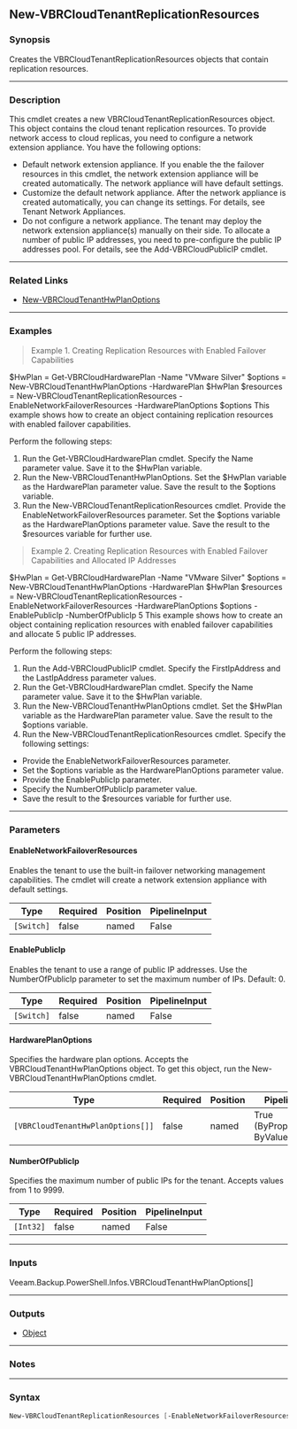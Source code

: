 New-VBRCloudTenantReplicationResources
--------------------------------------

### Synopsis
Creates the VBRCloudTenantReplicationResources objects that contain replication resources.

---

### Description

This cmdlet creates a new VBRCloudTenantReplicationResources object. This object contains the cloud tenant replication resources. To provide network access to cloud replicas, you need to configure a network extension appliance. You have the following options:
- Default network extension appliance. If you enable the the failover resources in this cmdlet, the network extension appliance will be created automatically. The network appliance will have default settings.
- Customize the default network appliance. After the network appliance is created automatically, you can change its settings. For details, see Tenant Network Appliances.
- Do not configure a network appliance. The tenant may deploy the network extension appliance(s) manually on their side.
To allocate a number of public IP addresses, you need to pre-configure the public IP addresses pool. For details, see the Add-VBRCloudPublicIP cmdlet.

---

### Related Links
* [New-VBRCloudTenantHwPlanOptions](New-VBRCloudTenantHwPlanOptions)

---

### Examples
> Example 1. Creating Replication Resources with Enabled Failover Capabilities

$HwPlan = Get-VBRCloudHardwarePlan -Name "VMware Silver"
$options = New-VBRCloudTenantHwPlanOptions -HardwarePlan $HwPlan
$resources = New-VBRCloudTenantReplicationResources -EnableNetworkFailoverResources -HardwarePlanOptions $options
This example shows how to create an object containing replication resources with enabled failover capabilities.

Perform the following steps:
1. Run the Get-VBRCloudHardwarePlan cmdlet. Specify the Name parameter value. Save it to the $HwPlan variable.
2. Run the New-VBRCloudTenantHwPlanOptions. Set the $HwPlan variable as the HardwarePlan parameter value. Save the result to the $options variable.
3. Run the New-VBRCloudTenantReplicationResources cmdlet. Provide the EnableNetworkFailoverResources parameter. Set the $options variable as the HardwarePlanOptions parameter value. Save the result to the $resources variable for further use.
> Example 2. Creating Replication Resources with Enabled Failover Capabilities and Allocated IP Addresses

$HwPlan = Get-VBRCloudHardwarePlan -Name "VMware Silver"
$options = New-VBRCloudTenantHwPlanOptions -HardwarePlan $HwPlan
$resources = New-VBRCloudTenantReplicationResources -EnableNetworkFailoverResources -HardwarePlanOptions $options -EnablePublicIp -NumberOfPublicIp 5
This example shows how to create an object containing replication resources with enabled failover capabilities and allocate 5 public IP addresses.

Perform the following steps:
1. Run the Add-VBRCloudPublicIP cmdlet. Specify the FirstIpAddress and the LastIpAddress parameter values.
2. Run the Get-VBRCloudHardwarePlan cmdlet. Specify the Name parameter value. Save it to the $HwPlan variable.
3. Run the New-VBRCloudTenantHwPlanOptions cmdlet. Set the $HwPlan variable as the HardwarePlan parameter value. Save the result to the $options variable.
4. Run the New-VBRCloudTenantReplicationResources cmdlet. Specify the following settings:
- Provide the EnableNetworkFailoverResources parameter.
- Set the $options variable as the HardwarePlanOptions parameter value.
- Provide the EnablePublicIp parameter.
- Specify the NumberOfPublicIp parameter value.
- Save the result to the $resources variable for further use.

---

### Parameters
#### **EnableNetworkFailoverResources**
Enables the tenant to use the built-in failover networking management capabilities. The cmdlet will create a network extension appliance with default settings.

|Type      |Required|Position|PipelineInput|
|----------|--------|--------|-------------|
|`[Switch]`|false   |named   |False        |

#### **EnablePublicIp**
Enables the tenant to use a range of public IP addresses. Use the NumberOfPublicIp parameter to set the maximum number of IPs. Default: 0.

|Type      |Required|Position|PipelineInput|
|----------|--------|--------|-------------|
|`[Switch]`|false   |named   |False        |

#### **HardwarePlanOptions**
Specifies the hardware plan options. Accepts the VBRCloudTenantHwPlanOptions object. To get this object, run the New-VBRCloudTenantHwPlanOptions cmdlet.

|Type                             |Required|Position|PipelineInput                 |
|---------------------------------|--------|--------|------------------------------|
|`[VBRCloudTenantHwPlanOptions[]]`|false   |named   |True (ByPropertyName, ByValue)|

#### **NumberOfPublicIp**
Specifies the maximum number of public IPs for the tenant. Accepts values from 1 to 9999.

|Type     |Required|Position|PipelineInput|
|---------|--------|--------|-------------|
|`[Int32]`|false   |named   |False        |

---

### Inputs
Veeam.Backup.PowerShell.Infos.VBRCloudTenantHwPlanOptions[]

---

### Outputs
* [Object](https://learn.microsoft.com/en-us/dotnet/api/System.Object)

---

### Notes

---

### Syntax
```PowerShell
New-VBRCloudTenantReplicationResources [-EnableNetworkFailoverResources] [-EnablePublicIp] [-HardwarePlanOptions <VBRCloudTenantHwPlanOptions[]>] [-NumberOfPublicIp <Int32>] [<CommonParameters>]
```

